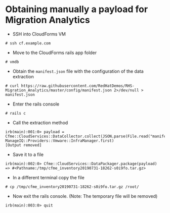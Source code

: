 # Obtaining manually a payload for Migration Analytics

* SSH into CloudForms VM
```
# ssh cf.example.com
```
* Move to the CloudForms rails app folder
```
# vmdb
```
* Obtain the `manifest.json` file with the configuration of the data extraction
```
# curl https://raw.githubusercontent.com/RedHatDemos/RHS-Migration_Analytics/master/config/manifest.json 2>/dev/null > manifest.json
```
* Enter the rails console
```
# rails c
```
* Call the extraction method
```
irb(main):001:0> payload = Cfme::CloudServices::DataCollector.collect(JSON.parse(File.read("manifest.json")), ManageIQ::Providers::Vmware::InfraManager.first)
[Output removed]
```
* Save it to a file
```
irb(main):002:0> Cfme::CloudServices::DataPackager.package(payload)
=> #<Pathname:/tmp/cfme_inventory20190731-18262-s0i9fo.tar.gz>
```

* In a different terminal copy the file
```
# cp /tmp/cfme_inventory20190731-18262-s0i9fo.tar.gz /root/
```

* Now exit the rails console. (Note: The temporary file will be removed)
```
irb(main):003:0> quit
```
